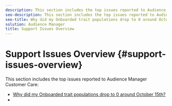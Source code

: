 ```yaml
---
description: This section includes the top issues reported to Audience Manager Customer Care.
seo-description: This section includes the top issues reported to Audience Manager Customer Care.
seo-title: Why did my Onboarded trait populations drop to 0 around October 15th?
solution: Audience Manager
title: Support Issues Overview
---
```


# Support Issues Overview {#support-issues-overview}

This section includes the top issues reported to Audience Manager Customer Care:

* [Why did my Onboarded trait populations drop to 0 around October 15th?](/help/using/support-issues/why-did-my-onboarded-trait-populations-drop-to-0-around-october.md)
* 